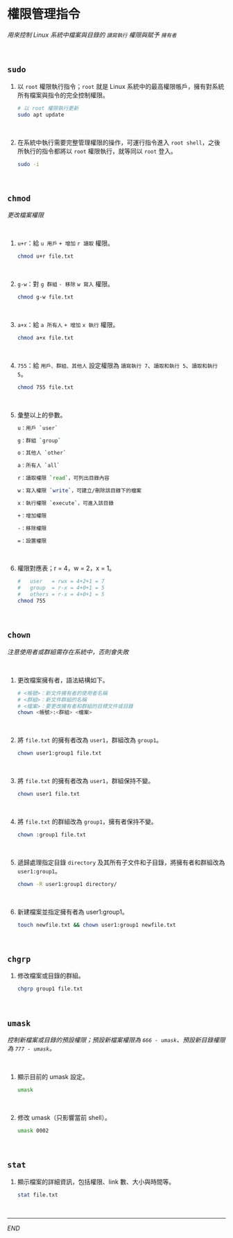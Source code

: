 # 權限管理指令

_用來控制 Linux 系統中檔案與目錄的 `讀寫執行` 權限與賦予 `擁有者`_

<br>

## `sudo`

1. 以 `root` 權限執行指令；`root` 就是 Linux 系統中的最高權限帳戶，擁有對系統所有檔案與指令的完全控制權限。

    ```bash
    # 以 root 權限執行更新
    sudo apt update
    ```

<br>

2. 在系統中執行需要完整管理權限的操作，可運行指令進入 `root shell`，之後所執行的指令都將以 `root` 權限執行，就等同以 `root` 登入。

    ```bash
    sudo -i
    ```

<br>

## `chmod`

_更改檔案權限_

<br>

1. `u+r`：給 `u 用戶` `+ 增加` `r 讀取` 權限。

    ```bash
    chmod u+r file.txt
    ```

<br>

2. `g-w`：對 `g 群組` `- 移除` `w 寫入` 權限。

    ```bash
    chmod g-w file.txt
    ```

<br>

3. `a+x`：給 `a 所有人` `+ 增加` `x 執行` 權限。

    ```bash
    chmod a+x file.txt
    ```

<br>

4. `755`：給 `用戶、群組、其他人` 設定權限為 `讀寫執行 7`、`讀取和執行 5`、`讀取和執行 5`。

    ```bash
    chmod 755 file.txt
    ```

<br>

5. 彙整以上的參數。

    ```bash
    u：用戶 `user`

    g：群組 `group`

    o：其他人 `other`

    a：所有人 `all`

    r：讀取權限 `read`，可列出目錄內容

    w：寫入權限 `write`，可建立/刪除該目錄下的檔案

    x：執行權限 `execute`，可進入該目錄

    +：增加權限

    -：移除權限

    =：設置權限
    ```

<br>

6. 權限對應表；r = 4，w = 2，x = 1。

    ```bash
    #   user   = rwx = 4+2+1 = 7
    #   group  = r-x = 4+0+1 = 5
    #   others = r-x = 4+0+1 = 5
    chmod 755
    ```

<br>

## `chown`

_注意使用者或群組需存在系統中，否則會失敗_

<br>

1. 更改檔案擁有者，語法結構如下。

    ```bash
    # <帳號>：新文件擁有者的使用者名稱
    # <群組>：新文件群組的名稱
    # <檔案>：要更改擁有者和群組的目標文件或目錄
    chown <帳號>:<群組> <檔案>
    ```

<br>

2. 將 `file.txt` 的擁有者改為 `user1`，群組改為 `group1`。

    ```bash
    chown user1:group1 file.txt
    ```

<br>

3. 將 `file.txt` 的擁有者改為 `user1`，群組保持不變。

    ```bash
    chown user1 file.txt
    ```

<br>

4. 將 `file.txt` 的群組改為 `group1`，擁有者保持不變。

    ```bash
    chown :group1 file.txt
    ```

<br>

5. 遞歸處理指定目錄 `directory` 及其所有子文件和子目錄，將擁有者和群組改為 `user1:group1`。

    ```bash
    chown -R user1:group1 directory/
    ```

<br>

6. 新建檔案並指定擁有者為 user1:group1。

    ```bash
    touch newfile.txt && chown user1:group1 newfile.txt
    ```

<br>

## `chgrp`

1. 修改檔案或目錄的群組。

    ```bash
    chgrp group1 file.txt
    ```

<br>

## `umask`

_控制新檔案或目錄的預設權限；預設新檔案權限為 `666 - umask`、預設新目錄權限為 `777 - umask`。_

<br>

1. 顯示目前的 umask 設定。

    ```bash
    umask
    ```

<br>

2. 修改 umask（只影響當前 shell）。

    ```bash
    umask 0002
    ```

<br>

## `stat`

1. 顯示檔案的詳細資訊，包括權限、link 數、大小與時間等。

    ```bash
    stat file.txt
    ```

<br>

___

_END_